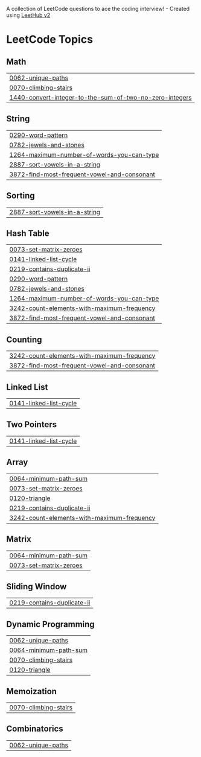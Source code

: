 A collection of LeetCode questions to ace the coding interview! - Created using [LeetHub v2](https://github.com/arunbhardwaj/LeetHub-2.0)
<!---LeetCode Topics Start-->
# LeetCode Topics
## Math
|  |
| ------- |
| [0062-unique-paths](https://github.com/deviakula2006/leethub/tree/master/0062-unique-paths) |
| [0070-climbing-stairs](https://github.com/deviakula2006/leethub/tree/master/0070-climbing-stairs) |
| [1440-convert-integer-to-the-sum-of-two-no-zero-integers](https://github.com/deviakula2006/leethub/tree/master/1440-convert-integer-to-the-sum-of-two-no-zero-integers) |
## String
|  |
| ------- |
| [0290-word-pattern](https://github.com/deviakula2006/leethub/tree/master/0290-word-pattern) |
| [0782-jewels-and-stones](https://github.com/deviakula2006/leethub/tree/master/0782-jewels-and-stones) |
| [1264-maximum-number-of-words-you-can-type](https://github.com/deviakula2006/leethub/tree/master/1264-maximum-number-of-words-you-can-type) |
| [2887-sort-vowels-in-a-string](https://github.com/deviakula2006/leethub/tree/master/2887-sort-vowels-in-a-string) |
| [3872-find-most-frequent-vowel-and-consonant](https://github.com/deviakula2006/leethub/tree/master/3872-find-most-frequent-vowel-and-consonant) |
## Sorting
|  |
| ------- |
| [2887-sort-vowels-in-a-string](https://github.com/deviakula2006/leethub/tree/master/2887-sort-vowels-in-a-string) |
## Hash Table
|  |
| ------- |
| [0073-set-matrix-zeroes](https://github.com/deviakula2006/leethub/tree/master/0073-set-matrix-zeroes) |
| [0141-linked-list-cycle](https://github.com/deviakula2006/leethub/tree/master/0141-linked-list-cycle) |
| [0219-contains-duplicate-ii](https://github.com/deviakula2006/leethub/tree/master/0219-contains-duplicate-ii) |
| [0290-word-pattern](https://github.com/deviakula2006/leethub/tree/master/0290-word-pattern) |
| [0782-jewels-and-stones](https://github.com/deviakula2006/leethub/tree/master/0782-jewels-and-stones) |
| [1264-maximum-number-of-words-you-can-type](https://github.com/deviakula2006/leethub/tree/master/1264-maximum-number-of-words-you-can-type) |
| [3242-count-elements-with-maximum-frequency](https://github.com/deviakula2006/leethub/tree/master/3242-count-elements-with-maximum-frequency) |
| [3872-find-most-frequent-vowel-and-consonant](https://github.com/deviakula2006/leethub/tree/master/3872-find-most-frequent-vowel-and-consonant) |
## Counting
|  |
| ------- |
| [3242-count-elements-with-maximum-frequency](https://github.com/deviakula2006/leethub/tree/master/3242-count-elements-with-maximum-frequency) |
| [3872-find-most-frequent-vowel-and-consonant](https://github.com/deviakula2006/leethub/tree/master/3872-find-most-frequent-vowel-and-consonant) |
## Linked List
|  |
| ------- |
| [0141-linked-list-cycle](https://github.com/deviakula2006/leethub/tree/master/0141-linked-list-cycle) |
## Two Pointers
|  |
| ------- |
| [0141-linked-list-cycle](https://github.com/deviakula2006/leethub/tree/master/0141-linked-list-cycle) |
## Array
|  |
| ------- |
| [0064-minimum-path-sum](https://github.com/deviakula2006/leethub/tree/master/0064-minimum-path-sum) |
| [0073-set-matrix-zeroes](https://github.com/deviakula2006/leethub/tree/master/0073-set-matrix-zeroes) |
| [0120-triangle](https://github.com/deviakula2006/leethub/tree/master/0120-triangle) |
| [0219-contains-duplicate-ii](https://github.com/deviakula2006/leethub/tree/master/0219-contains-duplicate-ii) |
| [3242-count-elements-with-maximum-frequency](https://github.com/deviakula2006/leethub/tree/master/3242-count-elements-with-maximum-frequency) |
## Matrix
|  |
| ------- |
| [0064-minimum-path-sum](https://github.com/deviakula2006/leethub/tree/master/0064-minimum-path-sum) |
| [0073-set-matrix-zeroes](https://github.com/deviakula2006/leethub/tree/master/0073-set-matrix-zeroes) |
## Sliding Window
|  |
| ------- |
| [0219-contains-duplicate-ii](https://github.com/deviakula2006/leethub/tree/master/0219-contains-duplicate-ii) |
## Dynamic Programming
|  |
| ------- |
| [0062-unique-paths](https://github.com/deviakula2006/leethub/tree/master/0062-unique-paths) |
| [0064-minimum-path-sum](https://github.com/deviakula2006/leethub/tree/master/0064-minimum-path-sum) |
| [0070-climbing-stairs](https://github.com/deviakula2006/leethub/tree/master/0070-climbing-stairs) |
| [0120-triangle](https://github.com/deviakula2006/leethub/tree/master/0120-triangle) |
## Memoization
|  |
| ------- |
| [0070-climbing-stairs](https://github.com/deviakula2006/leethub/tree/master/0070-climbing-stairs) |
## Combinatorics
|  |
| ------- |
| [0062-unique-paths](https://github.com/deviakula2006/leethub/tree/master/0062-unique-paths) |
<!---LeetCode Topics End-->